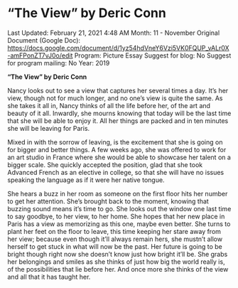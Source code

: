 # “The View” by Deric Conn

Last Updated: February 21, 2021 4:48 AM
Month: 11 - November
Original Document (Google Doc): https://docs.google.com/document/d/1yz54hdVneY6Vzi5VK0FQUP_vALr0X-amFPonZT7vJ0o/edit
Program: Picture Essay
Suggest for blog: No
Suggest for program mailing: No
Year: 2019

**“The View” by Deric Conn**

Nancy looks out to see a view that captures her several times a day. It’s her view, though not for much longer, and no one’s view is quite the same. As she takes it all in, Nancy thinks of all the life before her, of the art and beauty of it all. Inwardly, she mourns knowing that today will be the last time that she will be able to enjoy it. All her things are packed and in ten minutes she will be leaving for Paris.

Mixed in with the sorrow of leaving, is the excitement that she is going on for bigger and better things. A few weeks ago, she was offered to work for an art studio in France where she would be able to showcase her talent on a bigger scale. She quickly accepted the position, glad that she took Advanced French as an elective in college, so that she will have no issues speaking the language as if it were her native tongue.

She hears a buzz in her room as someone on the first floor hits her number to get her attention. She’s brought back to the moment, knowing that buzzing sound means it’s time to go. She looks out the window one last time to say goodbye, to her view, to her home. She hopes that her new place in Paris has a view as memorizing as this one, maybe even better. She turns to plant her feet on the floor to leave, this time keeping her stare away from her view; because even though it’ll always remain hers, she mustn’t allow herself to get stuck in what will now be the past. Her future is going to be bright though right now she doesn’t know just how bright it’ll be. She grabs her belongings and smiles as she thinks of just how big the world really is, of the possibilities that lie before her. And once more she thinks of the view and all that it has taught her.
